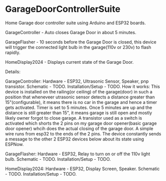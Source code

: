 # GarageDoorControllerSuite
Home Garage door controller suite using Arduino and ESP32 boards.

GarageController - Auto closes Garage Door in about 5 minutes.

GarageFlasher - 10 seconds before the Garage Door is closed, this device will trigger the connected light bulb in the garage(110v or 230v) to flash rapidly.

HomeDisplay2024 - Displays current state of the Garage Door.

Details:

GarageController:
  Hardware - ESP32, Ultrasonic Sensor, Speaker, pnp transistor.
  Schematic - TODO.
  Installation/Setup - TODO.
  How it works: This device is installed on the railing(or ceiling) of the garage(door) in such a position that wheneveer utrasonic sensor detects a distance greater than 15"(configurable), it means there is no car in the garage and hence a timer gets activated. Timer is set to 5 minutes. Once 5 minutes are up and the distance is still greater than 15", it means garage is still open and mostly likely owner forgot to close garage. A transistor used as a switch is activated which shorts the 2 pins on my garage door opener(basic garage door opener) whcih does the actual closing of the garage door. A simple wire runs from esp32 to the ends of the 2 pins. The device constantly sends a message to the other 2 ESP32 devices below about its state using ESPNow. 
  
GarageFlasher:
  Hardware - ESP32, Relay to turn on or off the 110v light bulb.
  Schematic - TODO.
  Installation/Setup - TODO.

HomeDisplay2024:
  Hardware - ESP32, Display Screen, Speaker.
  Schematic - TODO.
  Installation/Setup - TODO.


